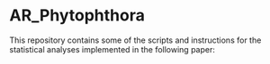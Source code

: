 # AR_Phytophthora
This repository contains some of the scripts and instructions for the statistical analyses implemented in the following paper:
